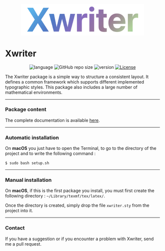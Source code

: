 <div align="center">
  <img src="resources/logo.png" width="400">
</div>

# Xwriter

<div align="center">

  ![language](https://img.shields.io/badge/language-EN,%20FR-important)
  ![GitHub repo size](https://img.shields.io/github/repo-size/MartinDbx/xwriter)
  ![version](https://img.shields.io/badge/version-v1.0.1-blue)
  [![License](https://img.shields.io/badge/license-LaTeX_Project_Public_License-blue?logo=LaTeX)](LICENSE)

</div>

The Xwriter package is a simple way to structure a consistent layout. It defines a common framework which supports different implemented typographic styles. This package also includes a large number of mathematical environments.

-----------------------------------------------------------
### Package content
The complete documentation is available [here](resources/xwriter-documentation.pdf).

-----------------------------------------------------------
### Automatic installation
On **macOS** you just have to open the Terminal, to go to the
directory of the project and to write the following command :
```
$ sudo bash setup.sh
```
-----------------------------------------------------------
### Manual installation
On **macOS**, if this is the first package you install, you must
first create the following directory : `~/Library/texmf/tex/latex/`.

Once the directory is created, simply drop the file `xwriter.sty`
from the project into it.

-----------------------------------------------------------
### Contact
If you have a suggestion or if you encounter a problem with Xwriter, send me a pull request.


